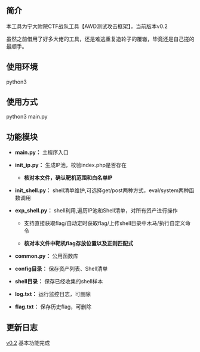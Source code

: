 ## 简介

本工具为宁大附院CTF战队工具【AWD测试攻击框架】，当前版本v0.2

虽然之前借用了好多大佬的工具，还是难逃重复造轮子的覆辙，毕竟还是自己搓的最顺手。

## 使用环境
python3

## 使用方式
python3 main.py

## 功能模块

- **main.py：**  主程序入口

- **init_ip.py：**  生成IP池，校验index.php是否存在  

    - **核对本文件，确认靶机范围和白名单IP**
    
- **init_shell.py：**  shell清单维护,可选择get/post两种方式，eval/system两种函数调用
    
- **exp_shell.py：**  shell利用,遍历IP池和Shell清单，对所有资产进行操作

    - 支持直接获取flag/自动定时获取flag/上传shell目录中木马/执行自定义命令 
    
    - **核对本文件中靶机flag存放位置以及正则匹配式**
 
- **common.py：**  公用函数库
    
- **config目录：** 保存资产列表、Shell清单
    
- **shell目录：**  保存已经收集的shell样本
    
- **log.txt：**  运行监控日志，可删除
    
- **flag.txt：**  保存历史flag，可删除
    
## 更新日志

[v0.2](https://github.com/JasonJHu/AWD_gogogo/releases/tag/v0.2) 基本功能完成
